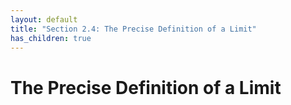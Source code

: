 ```yaml
---
layout: default
title: "Section 2.4: The Precise Definition of a Limit"
has_children: true
---
```

# The Precise Definition of a Limit

<!-- {: .keywords }
Limits, table, one-sided limits, left-hand limits, right-hand limits, infinite limits, vertical asymptotes -->


